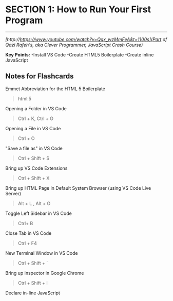 # SECTION 1: How to Run Your First Program
***

<em>[http://https://www.youtube.com/watch?v=Qqx_wzMmFeA&t=1100s](Part of Qazi Rafeh's, aka Clever Programmer, JavaScript Crash Course)</em>

**Key Points:**
-Install VS Code
-Create HTML5 Boilerplate
-Create inline JavaScript

## Notes for Flashcards
 
Emmet Abbreviation for the HTML 5 Boilerplate
> html:5

Opening a Folder in VS Code
> Ctrl + K, Ctrl + O

Opening a File in VS Code
> Ctrl + O

"Save a file as" in VS Code
> Ctrl + Shift + S

Bring up VS Code Extensions
> Ctrl + Shift + X

Bring up HTML Page in Default System Browser (using VS Code Live Server)
> Alt + L , Alt + O

Toggle Left Sidebar in VS Code
> Ctrl+ B

Close Tab in VS Code
> Ctrl + F4

New Terminal Window in VS Code
> Ctrl + Shift + `

Bring up inspector in Google Chrome
> Ctrl + Shift + I

Declare in-line JavaScript
>	<script type = {"text/javascript"}> (Cloze deletion)